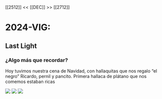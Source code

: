 
[[2512]] << [[DEC]] >> [[2712]]
# 2024-VIG:
## Last Light

### ¿Algo más que recordar?
Hoy tuvimos nuestra cena de Navidad, con hallaquitas que nos regalo “el negro” Ricardo, pernil y pancito. Primera hallaca de plátano que nos comemos estaban ricas 

[![](2024-12-26_google-photo_172921.jpg)](https://photos.google.com/lr/photo/AKD7cQLloeWXZtLMt38wX1o-7BMsmjiOVm5gwef39k5lvv0AfPNJPtghFMq0znkZvuzA73YABCyVtFznwNryP8OHqVACWiVVKQ) [![](2024-12-26_google-photo_172850.jpg)](https://photos.google.com/lr/photo/AKD7cQLEe2W0kRYZVrVUx8hQUkqCz_f3loQGfbQ9JmzhjhT5KxXtxBPwPHQmRSFvjvzET7dh3G3t6u4366b2f559OYQddOM_yg) [![](2024-12-26_google-photo_172832.jpg)](https://photos.google.com/lr/photo/AKD7cQKQETHrLrCEJQvLOb0R-hAMWr3ZTJT2uDfw02x4Dm1Ubw_GL9beFnyXtWnVBL9Sg95oZA1bjRpZydl-jqPUeVkEcYiixQ) 